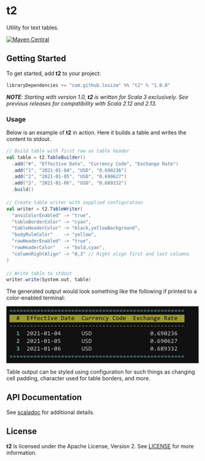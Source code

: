 # t2

Utility for text tables.

[![Maven Central](https://img.shields.io/maven-central/v/com.github.losizm/t2_3.svg?label=Maven%20Central)](https://search.maven.org/search?q=g:%22com.github.losizm%22%20AND%20a:%22t2_3%22)

## Getting Started
To get started, add **t2** to your project:

```scala
libraryDependencies += "com.github.losizm" %% "t2" % "1.0.0"
```

_**NOTE**: Starting with version 1.0, **t2** is written for Scala 3
 exclusively. See previous releases for compatibility with Scala 2.12 and 2.13._

### Usage

Below is an example of **t2** in action. Here it builds a table and writes the
content to stdout.

```scala
// Build table with first row as table header
val table = t2.TableBuilder()
  .add("#", "Effective Date", "Currency Code", "Exchange Rate")
  .add("1", "2021-01-04", "USD", "0.690236")
  .add("2", "2021-01-05", "USD", "0.690627")
  .add("3", "2021-01-06", "USD", "0.689332")
  .build()

// Create table writer with supplied configuration
val writer = t2.TableWriter(
  "ansiColorEnabled" -> "true",
  "tableBorderColor" -> "cyan",
  "tableHeaderColor" -> "black,yellowBackground",
  "bodyRuleColor"    -> "yellow",
  "rowHeaderEnabled" -> "true",
  "rowHeaderColor"   -> "bold,cyan",
  "columnRightAlign" -> "0,3" // Right align first and last columns
)

// Write table to stdout
writer.write(System.out, table)
```

The generated output would look something like the following if printed to a
color-enabled terminal:

<div style="background: #111">
  <img style="padding: 0.2em;" src="images/table.png" width="470" />
</div>

Table output can be styled using configuration for such things as changing cell
padding, character used for table borders, and more.

## API Documentation

See [scaladoc](https://losizm.github.io/t2/latest/api/t2.html)
for additional details.

## License
**t2** is licensed under the Apache License, Version 2. See [LICENSE](LICENSE)
for more information.
